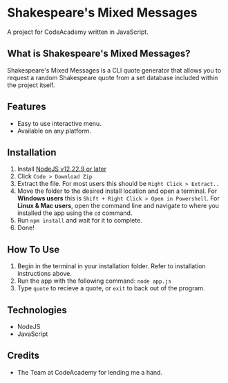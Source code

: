 # Shakespeare's Mixed Messages
A project for CodeAcademy written in JavaScript.
## What is Shakespeare's Mixed Messages?
Shakespeare's Mixed Messages is a CLI quote generator that allows you to request a random Shakespeare quote from a set database included within the project itself.

## Features
- Easy to use interactive menu.
- Available on any platform.

## Installation
1. Install [NodeJS v12.22.9 or later](https://nodejs.org/en)
2. Click `Code > Download Zip`
3. Extract the file. For most users this should be `Right Click > Extract..`
4. Move the folder to the desired install location and open a terminal. For **Windows users** this is `Shift + Right Click > Open in Powershell`. For **Linux & Mac users**, open the command line and navigate to where you installed the app using the `cd` command.
5. Run `npm install` and wait for it to complete.
6. Done!

## How To Use
1. Begin in the terminal in your installation folder. Refer to installation instructions above.
2. Run the app with the following command: ```node app.js```
3. Type `quote` to recieve a quote, or `exit` to back out of the program.

## Technologies
- NodeJS
- JavaScript

## Credits
- The Team at CodeAcademy for lending me a hand.
